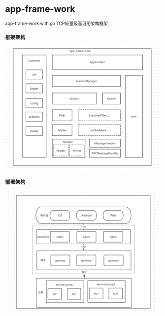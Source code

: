 # app-frame-work
 app-frame-work with go TCP轻量级高可用架构框架

### 框架架构

![本地图片](./doc/images/框架架构.png "本地图片")

### 部署架构

![本地图片](./doc/images/部署架构.png "本地图片")

